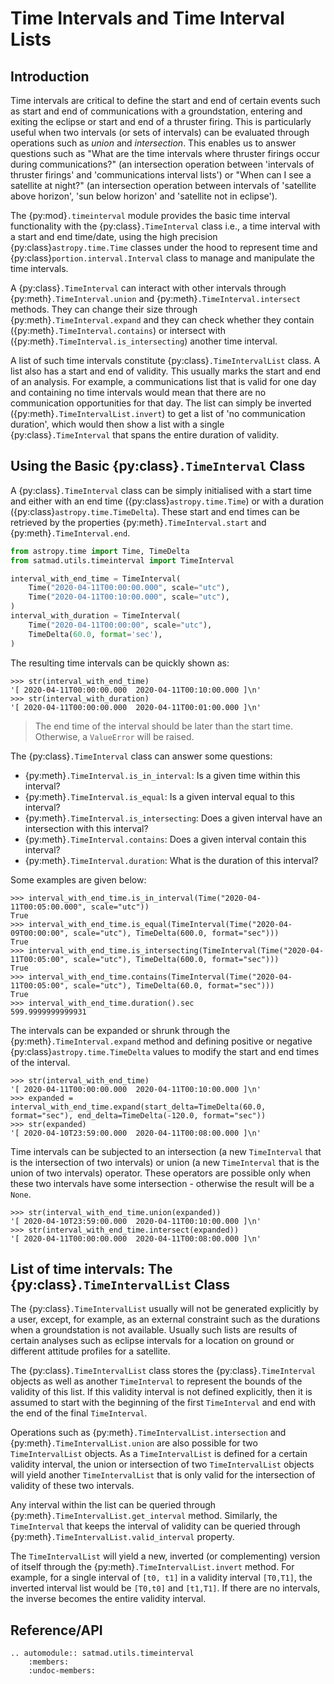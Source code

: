 # Time Intervals and Time Interval Lists

## Introduction

Time intervals are critical to define the start and end of certain events such as start and end of communications with a groundstation, entering and exiting the eclipse or start and end of a thruster firing. This is particularly useful when two intervals (or sets of intervals) can be evaluated through operations such as *union* and *intersection*. This enables us to answer questions such as "What are the time intervals where thruster firings occur during communications?" (an intersection operation between 'intervals of thruster firings' and 'communications interval lists') or "When can I see a satellite at night?" (an intersection operation between intervals of 'satellite above horizon', 'sun below horizon' and 'satellite not in eclipse').


The {py:mod}`.timeinterval` module provides the basic time interval functionality with the {py:class}`.TimeInterval` class i.e., a time interval with a start and end time/date, using the high precision {py:class}`astropy.time.Time` classes under the hood to represent time and {py:class}`portion.interval.Interval` class to manage and manipulate the time intervals.

A {py:class}`.TimeInterval` can interact with other intervals through {py:meth}`.TimeInterval.union` and {py:meth}`.TimeInterval.intersect` methods. They can change their size through {py:meth}`.TimeInterval.expand` and they can check whether they contain ({py:meth}`.TimeInterval.contains`) or intersect with ({py:meth}`.TimeInterval.is_intersecting`) another time interval.

A list of such time intervals constitute {py:class}`.TimeIntervalList` class. A list also has a start and end of validity. This usually marks the start and end of an analysis. For example, a communications list that is valid for one day and containing no time intervals would mean that there are no communication opportunities for that day. The list can simply be inverted ({py:meth}`.TimeIntervalList.invert`) to get a list of 'no communication duration', which would then show a list with a single {py:class}`.TimeInterval` that spans the entire duration of validity.



## Using the Basic {py:class}`.TimeInterval` Class

A {py:class}`.TimeInterval` class can be simply initialised with a start time and either with an end time ({py:class}`astropy.time.Time`) or with a duration ({py:class}`astropy.time.TimeDelta`). These start and end times can be retrieved by the properties {py:meth}`.TimeInterval.start` and {py:meth}`.TimeInterval.end`.

```python
from astropy.time import Time, TimeDelta
from satmad.utils.timeinterval import TimeInterval

interval_with_end_time = TimeInterval(
    Time("2020-04-11T00:00:00.000", scale="utc"),
    Time("2020-04-11T00:10:00.000", scale="utc"),
)
interval_with_duration = TimeInterval(
    Time("2020-04-11T00:00:00", scale="utc"),
    TimeDelta(60.0, format='sec'),
)
```

The resulting time intervals can be quickly shown as:

    >>> str(interval_with_end_time)
    '[ 2020-04-11T00:00:00.000  2020-04-11T00:10:00.000 ]\n'
    >>> str(interval_with_duration)
    '[ 2020-04-11T00:00:00.000  2020-04-11T00:01:00.000 ]\n'

> The end time of the interval should be later than the start time. Otherwise, a `ValueError` will be raised.

The {py:class}`.TimeInterval` class can answer some questions:

- {py:meth}`.TimeInterval.is_in_interval`: Is a given time within this interval?
- {py:meth}`.TimeInterval.is_equal`: Is a given interval equal to this interval?
- {py:meth}`.TimeInterval.is_intersecting`: Does a given interval have an intersection with this interval?
- {py:meth}`.TimeInterval.contains`: Does a given interval contain this interval?
- {py:meth}`.TimeInterval.duration`: What is the duration of this interval?

Some examples are given below:

    >>> interval_with_end_time.is_in_interval(Time("2020-04-11T00:05:00.000", scale="utc"))
    True
    >>> interval_with_end_time.is_equal(TimeInterval(Time("2020-04-09T00:00:00", scale="utc"), TimeDelta(600.0, format="sec")))
    True
    >>> interval_with_end_time.is_intersecting(TimeInterval(Time("2020-04-11T00:05:00", scale="utc"), TimeDelta(600.0, format="sec")))
    True
    >>> interval_with_end_time.contains(TimeInterval(Time("2020-04-11T00:05:00", scale="utc"), TimeDelta(60.0, format="sec")))
    True
    >>> interval_with_end_time.duration().sec
    599.9999999999931


The intervals can be expanded or shrunk through the {py:meth}`.TimeInterval.expand` method and defining positive or negative {py:class}`astropy.time.TimeDelta` values to modify the start and end times of the interval.

    >>> str(interval_with_end_time)
    '[ 2020-04-11T00:00:00.000  2020-04-11T00:10:00.000 ]\n'
    >>> expanded = interval_with_end_time.expand(start_delta=TimeDelta(60.0, format="sec"), end_delta=TimeDelta(-120.0, format="sec"))
    >>> str(expanded)
    '[ 2020-04-10T23:59:00.000  2020-04-11T00:08:00.000 ]\n'

Time intervals can be subjected to an intersection (a new `TimeInterval` that is the intersection of two intervals) or union (a new `TimeInterval` that is the union of two intervals) operator. These operators are possible only when these two intervals have some intersection - otherwise the result will be a `None`.


    >>> str(interval_with_end_time.union(expanded))
    '[ 2020-04-10T23:59:00.000  2020-04-11T00:10:00.000 ]\n'
    >>> str(interval_with_end_time.intersect(expanded))
    '[ 2020-04-11T00:00:00.000  2020-04-11T00:08:00.000 ]\n'


## List of time intervals: The {py:class}`.TimeIntervalList` Class

The {py:class}`.TimeIntervalList` usually will not be generated explicitly by a user, except, for example, as an external constraint such as the durations when a groundstation is not available. Usually such lists are results of certain analyses such as eclipse intervals for a location on ground or different attitude profiles for a satellite.

The {py:class}`.TimeIntervalList` class stores the {py:class}`.TimeInterval` objects as well as another `TimeInterval` to represent the bounds of the validity of this list. If this validity interval is not defined explicitly, then it is assumed to start with the beginning of the first `TimeInterval` and end with the end of the final `TimeInterval`.

Operations such as {py:meth}`.TimeIntervalList.intersection` and {py:meth}`.TimeIntervalList.union` are also possible for two `TimeIntervalList` objects. As a `TimeIntervalList` is defined for a certain validity interval, the union or intersection of two `TimeIntervalList` objects will yield another `TimeIntervalList` that is only valid for the intersection of validity of these two intervals.

Any interval within the list can be queried through {py:meth}`.TimeIntervalList.get_interval` method. Similarly, the `TimeInterval` that keeps the interval of validity can be queried through {py:meth}`.TimeIntervalList.valid_interval` property.

The `TimeIntervalList` will yield a new, inverted (or complementing) version of itself through the {py:meth}`.TimeIntervalList.invert` method. For example, for a single interval of `[t0, t1]` in a validity interval `[T0,T1]`, the inverted interval list would be `[T0,t0]` and `[t1,T1]`. If there are no intervals, the inverse becomes the entire validity interval.


## Reference/API

```{eval-rst}
.. automodule:: satmad.utils.timeinterval
    :members:
    :undoc-members:
```
